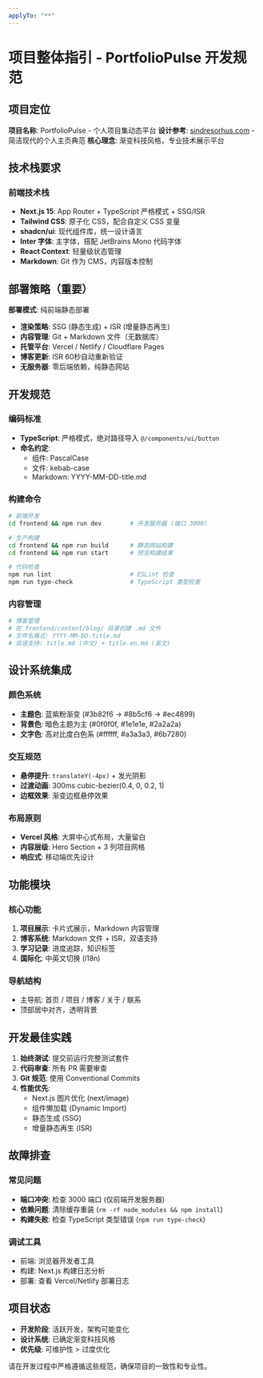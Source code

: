 ```yaml
---
applyTo: "**"
---
```


# 项目整体指引 - PortfolioPulse 开发规范

## 项目定位

**项目名称**: PortfolioPulse - 个人项目集动态平台
**设计参考**: [sindresorhus.com](https://sindresorhus.com) - 简洁现代的个人主页典范
**核心理念**: 渐变科技风格，专业技术展示平台

## 技术栈要求

### 前端技术栈

- **Next.js 15**: App Router + TypeScript 严格模式 + SSG/ISR
- **Tailwind CSS**: 原子化 CSS，配合自定义 CSS 变量
- **shadcn/ui**: 现代组件库，统一设计语言
- **Inter 字体**: 主字体，搭配 JetBrains Mono 代码字体
- **React Context**: 轻量级状态管理
- **Markdown**: Git 作为 CMS，内容版本控制

## 部署策略（重要）

**部署模式**: 纯前端静态部署

- **渲染策略**: SSG (静态生成) + ISR (增量静态再生)
- **内容管理**: Git + Markdown 文件（无数据库）
- **托管平台**: Vercel / Netlify / Cloudflare Pages
- **博客更新**: ISR 60秒自动重新验证
- **无服务器**: 零后端依赖，纯静态网站

## 开发规范

### 编码标准

- **TypeScript**: 严格模式，绝对路径导入 `@/components/ui/button`
- **命名约定**:
  - 组件: PascalCase
  - 文件: kebab-case
  - Markdown: YYYY-MM-DD-title.md

### 构建命令

```bash
# 前端开发
cd frontend && npm run dev        # 开发服务器 (端口 3000)

# 生产构建
cd frontend && npm run build      # 静态网站构建
cd frontend && npm run start      # 预览构建结果

# 代码检查
npm run lint                      # ESLint 检查
npm run type-check                # TypeScript 类型检查
```

### 内容管理

```bash
# 博客管理
# 在 frontend/content/blog/ 目录创建 .md 文件
# 文件名格式: YYYY-MM-DD-title.md
# 双语支持: title.md (中文) + title.en.md (英文)
```

## 设计系统集成

### 颜色系统

- **主题色**: 蓝紫粉渐变 (#3b82f6 → #8b5cf6 → #ec4899)
- **背景色**: 暗色主题为主 (#0f0f0f, #1e1e1e, #2a2a2a)
- **文字色**: 高对比度白色系 (#ffffff, #a3a3a3, #6b7280)

### 交互规范

- **悬停提升**: `translateY(-4px)` + 发光阴影
- **过渡动画**: 300ms cubic-bezier(0.4, 0, 0.2, 1)
- **边框效果**: 渐变边框悬停效果

### 布局原则

- **Vercel 风格**: 大屏中心式布局，大量留白
- **内容层级**: Hero Section + 3 列项目网格
- **响应式**: 移动端优先设计

## 功能模块

### 核心功能

1. **项目展示**: 卡片式展示，Markdown 内容管理
2. **博客系统**: Markdown 文件 + ISR，双语支持
3. **学习记录**: 进度追踪，知识标签
4. **国际化**: 中英文切换 (i18n)

### 导航结构

- 主导航: 首页 / 项目 / 博客 / 关于 / 联系
- 顶部居中对齐，透明背景

## 开发最佳实践

1. **始终测试**: 提交前运行完整测试套件
2. **代码审查**: 所有 PR 需要审查
3. **Git 规范**: 使用 Conventional Commits
4. **性能优先**:
   - Next.js 图片优化 (next/image)
   - 组件懒加载 (Dynamic Import)
   - 静态生成 (SSG)
   - 增量静态再生 (ISR)

## 故障排查

### 常见问题

- **端口冲突**: 检查 3000 端口 (仅前端开发服务器)
- **依赖问题**: 清除缓存重装 (`rm -rf node_modules && npm install`)
- **构建失败**: 检查 TypeScript 类型错误 (`npm run type-check`)

### 调试工具

- 前端: 浏览器开发者工具
- 构建: Next.js 构建日志分析
- 部署: 查看 Vercel/Netlify 部署日志

## 项目状态

- **开发阶段**: 活跃开发，架构可能变化
- **设计系统**: 已确定渐变科技风格
- **优先级**: 可维护性 > 过度优化

请在开发过程中严格遵循这些规范，确保项目的一致性和专业性。
